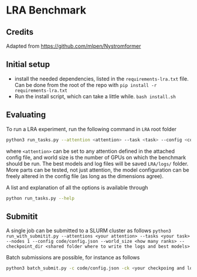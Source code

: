 
# LRA Benchmark

## Credits

Adapted from https://github.com/mlpen/Nystromformer

## Initial setup

- install the needed dependencies, listed in the `requirements-lra.txt` file. Can be done from the root of the repo with `pip install -r requirements-lra.txt`
- Run the install script, which can take a little while. `bash install.sh`

## Evaluating

To run a LRA experiment, run the following command in `LRA` root folder

```bash
python3 run_tasks.py --attention <attention> --task <task> --config <config_path> --world_size N
```

where `<attention>` can be set to any attention defined in the attached config file, and world size is the number of GPUs on which the benchmark should be run. The best models and log files will be saved `LRA/logs/` folder. More parts can be tested, not just attention, the model configuration can be freely altered in the config file (as long as the dimensions agree).

A list and explanation of all the options is available through

```bash
python run_tasks.py --help
```

## Submitit

A single job can be submitted to a SLURM cluster as follows
```python3 run_with_submitit.py --attentions <your attention> --tasks <your task> --nodes 1 --config code/config.json --world_size <how many ranks> --checkpoint_dir <shared folder where to write the logs and best models>```

Batch submissions are possible, for instance as follows

```bash
python3 batch_submit.py -c code/config.json -ck <your checkpoing and log path> -a lambda
```
